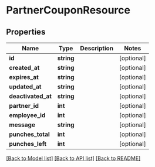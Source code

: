 # PartnerCouponResource

## Properties
Name | Type | Description | Notes
------------ | ------------- | ------------- | -------------
**id** | **string** |  | [optional] 
**created_at** | **string** |  | [optional] 
**expires_at** | **string** |  | [optional] 
**updated_at** | **string** |  | [optional] 
**deactivated_at** | **string** |  | [optional] 
**partner_id** | **int** |  | [optional] 
**employee_id** | **int** |  | [optional] 
**message** | **string** |  | [optional] 
**punches_total** | **int** |  | [optional] 
**punches_left** | **int** |  | [optional] 

[[Back to Model list]](../README.md#documentation-for-models) [[Back to API list]](../README.md#documentation-for-api-endpoints) [[Back to README]](../README.md)


